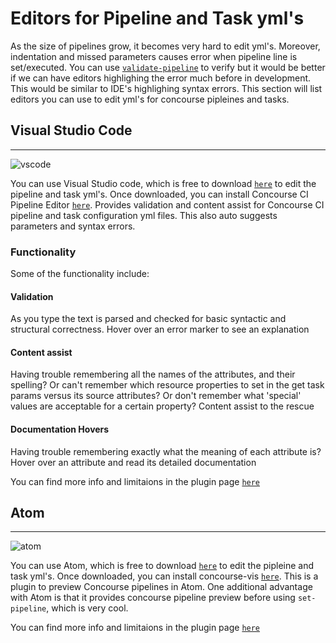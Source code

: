 # Editors for Pipeline and Task yml's

As the size of pipelines grow, it becomes very hard to edit yml's. Moreover, indentation and missed parameters causes error when pipeline line is set/executed. You can use [`validate-pipeline`](https://concourse-ci.org/fly-validate-pipeline.html) to verify but it would be better if we can have editors highlighing the error much before in development. This would be similar to IDE's highlighing syntax errors. This section will list editors you can use to edit yml's for concourse pipleines and tasks. 

## Visual Studio Code
---------------------
![vscode](/images/vscode-concourse.png)

You can use Visual Studio code, which is free to download [`here`](https://code.visualstudio.com/download) to edit the pipeline and task yml's. Once downloaded, you can install Concourse CI Pipeline Editor [`here`](https://marketplace.visualstudio.com/items?itemName=Pivotal.vscode-concourse). Provides validation and content assist for Concourse CI pipeline and task configuration yml files. This also auto suggests parameters and syntax errors. 

### Functionality
Some of the functionality include:
#### Validation
As you type the text is parsed and checked for basic syntactic and structural correctness. Hover over an error marker to see an explanation

#### Content assist
Having trouble remembering all the names of the attributes, and their spelling? Or can't remember which resource properties to set in the get task params versus its source attributes? Or don't remember what 'special' values are acceptable for a certain property? Content assist to the rescue
#### Documentation Hovers
Having trouble remembering exactly what the meaning of each attribute is? Hover over an attribute and read its detailed documentation

You can find more info and limitaions in the plugin page [`here`](https://marketplace.visualstudio.com/items?itemName=Pivotal.vscode-concourse)
## Atom
---------------------
![atom](/images/atom-concourse.gif)

You can use Atom, which is free to download [`here`](https://atom.io) to edit the pipleine and task yml's. Once downloaded, you can install concourse-vis [`here`](https://atom.io/packages/concourse-vis). This is a plugin to preview Concourse pipelines in Atom. One additional advantage with Atom is that it provides concourse pipeline preview before using `set-pipeline`, which is very cool.

You can find more info and limitaions in the plugin page [`here`](https://atom.io/packages/concourse-vis)
